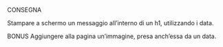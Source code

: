 CONSEGNA

Stampare a schermo un messaggio all’interno di un h1, utilizzando i data.


BONUS
Aggiungere alla pagina un’immagine, presa anch’essa da un data.